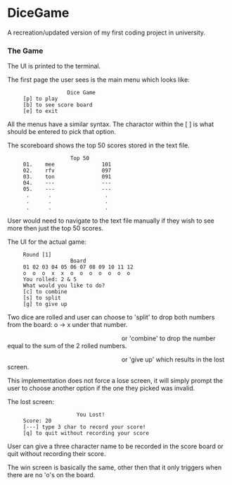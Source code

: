 # DiceGame
A recreation/updated version of my first coding project in university.

### The Game
The UI is printed to the terminal.
   
The first page the user sees is the main menu which looks like:
   
		               Dice Game               
		 [p] to play
		 [b] to see score board
		 [e] to exit

All the menus have a similar syntax. The charactor within the [ ] is what should be entered to pick that option.

The scoreboard shows the top 50 scores stored in the text file. 

		                Top 50               
		 01.    mee               101
		 02.    rfv               097
		 03.    ton               091
		 04.    ---               ---
		 05.    ---               ---
		  .      .                 .
		  .      .                 .
		  .      .                 .
   
User would need to navigate to the text file manually if they wish to see more then just the top 50 scores.

The UI for the actual game:

		 Round [1]
		                Board                
		 01 02 03 04 05 06 07 08 09 10 11 12 
		 o  o  o  x  x  o  o  o  o  o  o  o 
		 You rolled: 2 & 5
		 What would you like to do?
		 [c] to combine
		 [s] to split
		 [g] to give up

Two dice are rolled and user can choose to 'split' to drop both numbers from the board: o -> x under that number.
   
   ‎ ‎ ‎ ‎ ‎ ‎ ‎ ‎ ‎ ‎ ‎ ‎ ‎ ‎ ‎ ‎ ‎ ‎ ‎ ‎ ‎ ‎ ‎ ‎ ‎ ‎ ‎ ‎ ‎ ‎ ‎ ‎ ‎ ‎ ‎ ‎ ‎ ‎ ‎ ‎  ‎ ‎ ‎ ‎ ‎ ‎‎ ‎ ‎ ‎ ‎  ‎ ‎ ‎ ‎ ‎ ‎‎ ‎ ‎ ‎ ‎  ‎ ‎ ‎ ‎ ‎ ‎‎ ‎‎or 'combine' to drop the number equal to the sum of the 2 rolled numbers.

   ‎ ‎ ‎ ‎ ‎ ‎ ‎ ‎ ‎ ‎ ‎ ‎ ‎ ‎ ‎ ‎ ‎ ‎ ‎ ‎ ‎ ‎ ‎ ‎ ‎ ‎ ‎ ‎ ‎ ‎ ‎ ‎ ‎ ‎ ‎ ‎ ‎ ‎ ‎ ‎  ‎ ‎ ‎ ‎ ‎ ‎‎ ‎ ‎ ‎ ‎  ‎ ‎ ‎ ‎ ‎ ‎‎ ‎ ‎ ‎ ‎  ‎ ‎ ‎ ‎ ‎ ‎‎ ‎‎or 'give up' which results in the lost screen.
                                           
This implementation does not force a lose screen, it will simply prompt the user to choose another option if the one they picked was invalid.

The lost screen:

		                  You Lost!               
		 Score: 20
		 [---] type 3 char to record your score!
		 [q] to quit without recording your score

User can give a three character name to be recorded in the score board or quit without recording their score.

The win screen is basically the same, other then that it only triggers when there are no 'o's on the board.